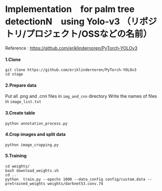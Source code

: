 # Implementation　for palm tree detectionN　using Yolo-v3 （リポジトリ/プロジェクト/OSSなどの名前）

Reference : https://github.com/eriklindernoren/PyTorch-YOLOv3
 
#### 1.Clone
 ```
 git clone https://github.com/eriklindernoren/PyTorch-YOLOv3
 cd stage
 ```

#### 2.Prepare data

Put all .png and .cnn files in `img_and_cnn` directory
Write the names of files in `image_list.txt`

#### 3.Create table
```
python annotation_process.py
```

#### 4.Crop images and split data
```
python image_cropping.py
```
 
#### 5.Training
```
cd weights/
bash download_weights.sh
cd ..
python  train.py --epochs 1000 --data_config config/custom.data --pretrained_weights weights/darknet53.conv.74
```
